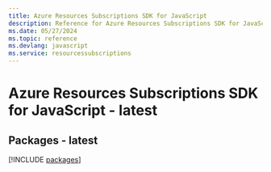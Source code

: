 ```yaml
---
title: Azure Resources Subscriptions SDK for JavaScript
description: Reference for Azure Resources Subscriptions SDK for JavaScript
ms.date: 05/27/2024
ms.topic: reference
ms.devlang: javascript
ms.service: resourcessubscriptions
---
```

# Azure Resources Subscriptions SDK for JavaScript - latest
## Packages - latest
[!INCLUDE [packages](resources-subscriptions-index.md)]